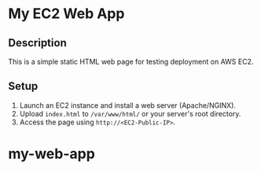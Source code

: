 # My EC2 Web App

## Description
This is a simple static HTML web page for testing deployment on AWS EC2.

## Setup
1. Launch an EC2 instance and install a web server (Apache/NGINX).
2. Upload `index.html` to `/var/www/html/` or your server's root directory.
3. Access the page using `http://<EC2-Public-IP>`.
# my-web-app
